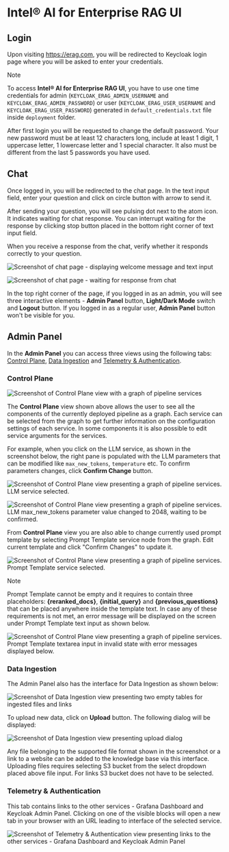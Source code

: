 # Intel® AI for Enterprise RAG UI

## Login

Upon visiting https://erag.com, you will be redirected to Keycloak login page where you will be asked to enter your credentials.

> [!NOTE]
> To access **Intel® AI for Enterprise RAG UI**, you have to use one time credentials for admin (`KEYCLOAK_ERAG_ADMIN_USERNAME` and `KEYCLOAK_ERAG_ADMIN_PASSWORD`) or user (`KEYCLOAK_ERAG_USER_USERNAME` and `KEYCLOAK_ERAG_USER_PASSWORD`) generated in `default_credentials.txt` file inside `deployment` folder.
>
> After first login you will be requested to change the default password. Your new password must be at least 12 characters long, include at least 1 digit, 1 uppercase letter, 1 lowercase letter and 1 special character. It also must be different from the last 5 passwords you have used.

## Chat

Once logged in, you will be redirected to the chat page. In the text input field, enter your question and click on circle button with arrow to send it.

After sending your question, you will see pulsing dot next to the atom icon. It indicates waiting for chat response. You can interrupt waiting for the response by clicking stop button placed in the bottom right corner of text input field.

When you receive a response from the chat, verify whether it responds correctly to your question.

![Screenshot of chat page - displaying welcome message and text input](../images/ui/chat_initial.png)

![Screenshot of chat page - waiting for response from chat](../images/ui/chat_waiting.png)

In the top right corner of the page, if you logged in as an admin, you will see three interactive elements - **Admin Panel** button, **Light/Dark Mode** switch and **Logout** button. If you logged in as a regular user, **Admin Panel** button won't be visible for you.

## Admin Panel

In the **Admin Panel** you can access three views using the following tabs: [Control Plane](#control-plane), [Data Ingestion](#data-ingestion) and [Telemetry & Authentication](#telemetry--authentication).

### Control Plane

![Screenshot of Control Plane view with a graph of pipeline services](../images/ui/control_plane_initial.png)

The **Control Plane** view shown above allows the user to see all the components of the currently deployed pipeline as a graph. Each service can be selected from the graph to get further information on the configuration settings of each service. In some components it is also possible to edit service arguments for the services.

For example, when you click on the LLM service, as shown in the screenshot below, the right pane is populated with the LLM parameters that can be modified like `max_new_tokens`, `temperature` etc. To confirm parameters changes, click **Confirm Change** button.

![Screenshot of Control Plane view presenting a graph of pipeline services. LLM service selected.](../images/ui/control_plane_llm_selected.png)

![Screenshot of Control Plane view presenting a graph of pipeline services. LLM max_new_tokens parameter value changed to 2048, waiting to be confirmed.](../images/ui/control_plane_confirm.png)

From **Control Plane** view you are also able to change currently used prompt template by selecting Prompt Template service node from the graph. Edit current template and click "Confirm Changes" to update it.

![Screenshot of Control Plane view presenting a graph of pipeline services. Prompt Template service selected.](../images/ui/control_plane_prompt_template.png)

> [!NOTE]
> Prompt Template cannot be empty and it requires to contain three placeholders: **{reranked_docs}**, **{initial_query}** and **{previous_questions}** that can be placed anywhere inside the template text. In case any of these requirements is not met, an error message will be displayed on the screen under Prompt Template text input as shown below.

![Screenshot of Control Plane view presenting a graph of pipeline services. Prompt Template textarea input in invalid state with error messages displayed below.](../images/ui/control_plane_prompt_template_invalid.png)

### Data Ingestion

The Admin Panel also has the interface for Data Ingestion as shown below:

![Screenshot of Data Ingestion view presenting two empty tables for ingested files and links](../images/ui/data_ingestion_initial.png)

To upload new data, click on **Upload** button. The following dialog will be displayed:

![Screenshot of Data Ingestion view presenting upload dialog](../images/ui/data_ingestion_upload.png)

Any file belonging to the supported file format shown in the screenshot or a link to a website can be added to the knowledge base via this interface. Uploading files requires selecting S3 bucket from the select dropdown placed above file input. For links S3 bucket does not have to be selected.

### Telemetry & Authentication

This tab contains links to the other services - Grafana Dashboard and Keycloak Admin Panel. Clicking on one of the visible blocks will open a new tab in your browser with an URL leading to interface of the selected service.

![Screenshot of Telemetry & Authentication view presenting links to the other services - Grafana Dashboard and Keycloak Admin Panel](../images/ui/telemetry_authentication.png)

